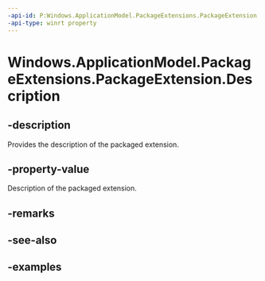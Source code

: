 ```yaml
---
-api-id: P:Windows.ApplicationModel.PackageExtensions.PackageExtension.Description
-api-type: winrt property
---
```


# Windows.ApplicationModel.PackageExtensions.PackageExtension.Description

<!--
public string Description { get; }
-->

## -description

Provides the description of the packaged extension.

## -property-value

Description of the packaged extension.

## -remarks

## -see-also

## -examples
